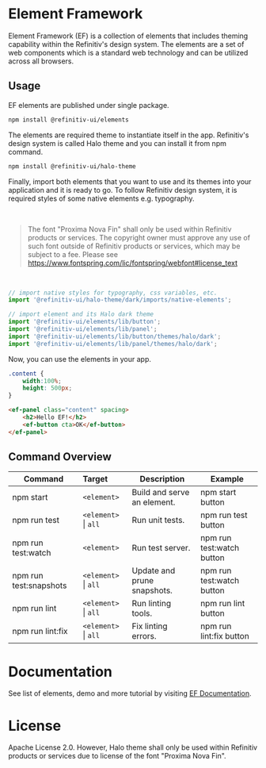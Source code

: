 # Element Framework

Element Framework (EF) is a collection of elements that includes theming capability within the Refinitiv's design system. The elements are a set of web components which is a standard web technology and can be utilized across all browsers.

## Usage

EF elements are published under single package.

```sh
npm install @refinitiv-ui/elements
```

The elements are required theme to instantiate itself in the app. Refinitiv's design system is called Halo theme and you can install it from npm command.

```sh
npm install @refinitiv-ui/halo-theme
```

Finally, import both elements that you want to use and its themes into your application and it is ready to go. To follow Refinitiv design system, it is required styles of some native elements e.g. typography.

<br>

>The font "Proxima Nova Fin" shall only be used within Refinitiv products or services. The copyright owner must approve any use of such font outside of Refinitiv products or services, which may be subject to a fee. Please see https://www.fontspring.com/lic/fontspring/webfont#license_text

<br>

```javascript
// import native styles for typography, css variables, etc.
import '@refinitiv-ui/halo-theme/dark/imports/native-elements';

// import element and its Halo dark theme
import '@refinitiv-ui/elements/lib/button';
import '@refinitiv-ui/elements/lib/panel';
import '@refinitiv-ui/elements/lib/button/themes/halo/dark';
import '@refinitiv-ui/elements/lib/panel/themes/halo/dark';
```

Now, you can use the elements in your app.

```css
.content {
    width:100%;
    height: 500px;
}
```

```html
<ef-panel class="content" spacing>
    <h2>Hello EF!</h2>
    <ef-button cta>OK</ef-button>
</ef-panel>
```

## Command Overview

| Command | Target | Description | Example |
| --- |:--- | --- | --- |
| npm start | `<element>` | Build and serve an element. | npm start button |
| npm run test  | `<element>` &#124; `all` | Run unit tests. | npm run test button |
| npm run test:watch  | `<element>` | Run test server. | npm run test:watch button |
| npm run test:snapshots  | `<element>` &#124; `all` | Update and prune snapshots.  | npm run test:watch button |
| npm run lint  | `<element>` &#124; `all` | Run linting tools.  | npm run lint button |
| npm run lint:fix  | `<element>` &#124; `all` | Fix linting errors. | npm run lint:fix button |

# Documentation

See list of elements, demo and more tutorial by visiting [EF Documentation](https://cdn.ppe.refinitiv.com/public/apps/elf-docs/book/en/index.html).

# License
Apache License 2.0. However, Halo theme shall only be used within Refinitiv products or services due to license of the font "Proxima Nova Fin".
